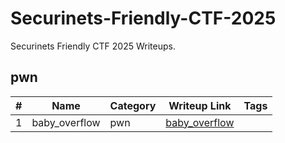 # Securinets-Friendly-CTF-2025

Securinets Friendly CTF 2025 Writeups.

## pwn

| #   | Name          | Category | Writeup Link                             | Tags |
| --- | ------------- | -------- | ---------------------------------------- | ---- |
| 1   | baby_overflow | pwn      | [baby_overflow](baby_overflow/README.md) |      |
